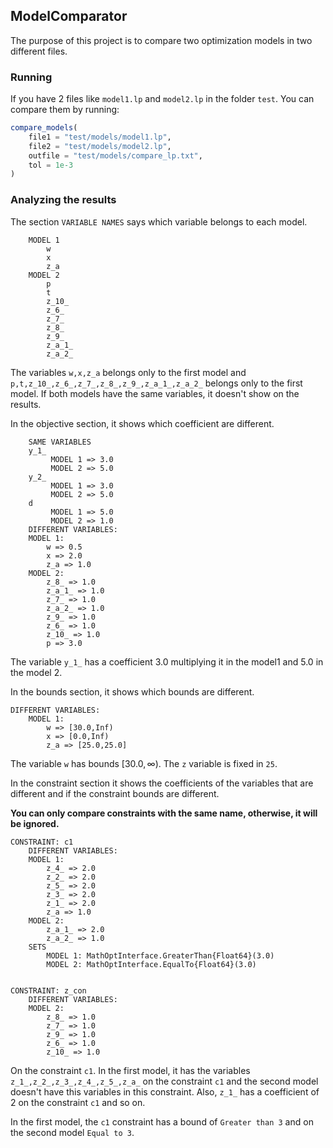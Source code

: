 ## ModelComparator

The purpose of this project is to compare two optimization models in two different files.

### Running

If you have 2 files like `model1.lp` and `model2.lp` in the folder `test`.
You can compare them by running:

```julia
compare_models(
    file1 = "test/models/model1.lp",
    file2 = "test/models/model2.lp",
    outfile = "test/models/compare_lp.txt", 
    tol = 1e-3
)
```

### Analyzing the results

The section `VARIABLE NAMES` says which variable belongs to each model.

```
	MODEL 1
		w
		x
		z_a
    MODEL 2
		p
		t
		z_10_
		z_6_
		z_7_
		z_8_
		z_9_
		z_a_1_
		z_a_2_
```

The variables `w,x,z_a` belongs only to the first model and
`p,t,z_10_,z_6_,z_7_,z_8_,z_9_,z_a_1_,z_a_2_` belongs only
to the first model. If both models have the same variables,
it doesn't show on the results.

In the objective section, it shows which coefficient are different.

```
	SAME VARIABLES
	y_1_
		 MODEL 1 => 3.0
		 MODEL 2 => 5.0
	y_2_
		 MODEL 1 => 3.0
		 MODEL 2 => 5.0
	d
		 MODEL 1 => 5.0
		 MODEL 2 => 1.0
	DIFFERENT VARIABLES:
	MODEL 1:
		w => 0.5
		x => 2.0
		z_a => 1.0
	MODEL 2:
		z_8_ => 1.0
		z_a_1_ => 1.0
		z_7_ => 1.0
		z_a_2_ => 1.0
		z_9_ => 1.0
		z_6_ => 1.0
		z_10_ => 1.0
		p => 3.0
```

The variable `y_1_` has a coefficient 3.0 multiplying it in
the model1 and 5.0 in the model 2.

In the bounds section, it shows which bounds are different.

```
DIFFERENT VARIABLES:
	MODEL 1:
		w => [30.0,Inf)
		x => [0.0,Inf)
		z_a => [25.0,25.0]
```

The variable `w` has bounds $[30.0,\infty)$. The `z` variable
 is fixed in `25`.

In the constraint section it shows the coefficients of the variables
 that are different and if the constraint bounds are different.

**You can only compare constraints with the same name, otherwise,
 it will be ignored.**

```
CONSTRAINT: c1
	DIFFERENT VARIABLES:
	MODEL 1:
		z_4_ => 2.0
		z_2_ => 2.0
		z_5_ => 2.0
		z_3_ => 2.0
		z_1_ => 2.0
		z_a => 1.0
	MODEL 2:
		z_a_1_ => 2.0
		z_a_2_ => 1.0
	SETS
		MODEL 1: MathOptInterface.GreaterThan{Float64}(3.0)
		MODEL 2: MathOptInterface.EqualTo{Float64}(3.0)


CONSTRAINT: z_con
	DIFFERENT VARIABLES:
	MODEL 2:
		z_8_ => 1.0
		z_7_ => 1.0
		z_9_ => 1.0
		z_6_ => 1.0
		z_10_ => 1.0
```

On the constraint `c1`. In the first model, it has the variables
 `z_1_,z_2_,z_3_,z_4_,z_5_,z_a_` on the constraint `c1`  and the
 second model doesn't have this variables in this constraint.
 Also, `z_1_` has a coefficient of 2 on the constraint `c1` and so on.

In the first model, the `c1` constraint has a bound of `Greater than 3`
 and on the second model `Equal to 3`.